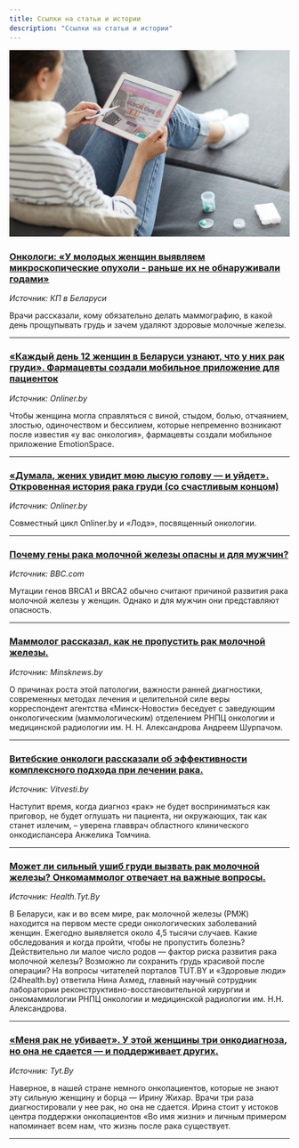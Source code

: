 ```yaml
---
title: Ссылки на статьи и истории
description: "Ссылки на статьи и истории"
---
```


![Ссылки на статьи и истории](./reading-medical-article-on-internet-PLUBWKG.jpg)

### [Онкологи: «У молодых женщин выявляем микроскопические опухоли - раньше их не обнаруживали годами»](https://www.kp.by/daily/27043.4/4107891)

_Источник: КП в Беларуси_

Врачи рассказали, кому обязательно делать маммографию, в какой день прощупывать грудь и зачем удаляют здоровые молочные железы.

---

### [«Каждый день 12 женщин в Беларуси узнают, что у них рак груди». Фармацевты создали мобильное приложение для пациенток](https://people.onliner.by/2017/10/25/med-22)

_Источник: Onliner.by_

Чтобы женщина могла справляться с виной, стыдом, болью, отчаянием, злостью, одиночеством и бессилием, которые непременно возникают после известия «у вас онкология», фармацевты создали мобильное приложение EmotionSpace.

---

### [«Думала, жених увидит мою лысую голову — и уйдет». Откровенная история рака груди (со счастливым концом)](https://people.onliner.by/2019/10/30/rak-molochnoj-zelezy)

_Источник: Onliner.by_

Cовместный цикл Onliner.by и «Лодэ», посвященный онкологии.

---

### [Почему гены рака молочной железы опасны и для мужчин?](https://www.bbc.com/russian/vert-fut-51309063)

_Источник: BBC.com_

Мутации генов BRCA1 и BRCA2 обычно считают причиной развития рака молочной железы у женщин. Однако и для мужчин они представляют опасность.

---

### [Маммолог рассказал, как не пропустить рак молочной железы.](https://minsknews.by/mammolog-rasskazal-kak-ne-propustit-rak-molochnoj-zhelezy)

_Источник: Minsknews.by_

О причинах роста этой патологии, важности ранней диагностики, современных методах лечения и целительной силе веры корреспондент агентства «Минск-Новости» беседует с заведующим онкологическим (маммологическим) отделением РНПЦ онкологии и медицинской радиологии им. Н. Н. Александрова Андреем Шурпачом.

---

### [Витебские онкологи рассказали об эффективности комплексного подхода при лечении рака.](http://vitvesti.by/zdorovie/vitebskie-onkologi-rasskazali-ob-effektivnosti-kompleksnogo-podkhoda-pri-lechenii-raka)

_Источник: Vitvesti.by_

Наступит время, когда диагноз «рак» не будет восприниматься как приговор, не будет оглушать ни пациента, ни окружающих, так как станет излечим, – уверена главврач областного клинического онкодиспансера Анжелика Томчина.

---

### [Может ли сильный ушиб груди вызвать рак молочной железы? Онкомаммолог отвечает на важные вопросы.](https://health.tut.by/news/disease/690922.html)

_Источник: Health.Tyt.By_

В Беларуси, как и во всем мире, рак молочной железы (РМЖ) находится на первом месте среди онкологических заболеваний женщин. Ежегодно выявляется около 4,5 тысячи случаев. Какие обследования и когда пройти, чтобы не пропустить болезнь? Действительно ли малое число родов — фактор риска развития рака молочной железы? Возможно ли сохранить грудь красивой после операции? На вопросы читателей порталов TUT.BY и «Здоровые люди» (24health.by) ответила Нина Ахмед, главный научный сотрудник лаборатории реконструктивно-восстановительной хирургии и онкомаммологии РНПЦ онкологии и медицинской радиологии им. Н.Н. Александрова.

---

### [«Меня рак не убивает». У этой женщины три онкодиагноза, но она не сдается — и поддерживает других.](https://news.tut.by/society/670862.html)

_Источник: Tyt.By_

Наверное, в нашей стране немного онкопациентов, которые не знают эту сильную женщину и борца — Ирину Жихар. Врачи три раза диагностировали у нее рак, но она не сдается. Ирина стоит у истоков центра поддержки онкопациентов «Во имя жизни» и личным примером напоминает всем нам, что жизнь после рака существует.

---
